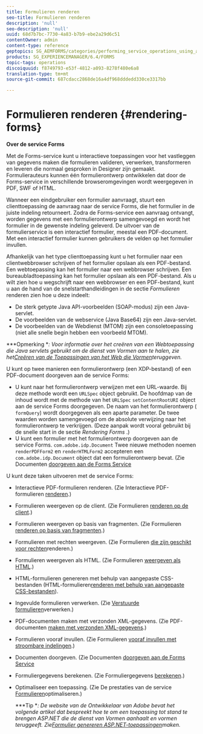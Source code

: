 ```yaml
---
title: Formulieren renderen
seo-title: Formulieren renderen
description: 'null'
seo-description: 'null'
uuid: 68d7b7bc-7730-4a83-b7b9-ebe2a29d6c51
contentOwner: admin
content-type: reference
geptopics: SG_AEMFORMS/categories/performing_service_operations_using_apis
products: SG_EXPERIENCEMANAGER/6.4/FORMS
topic-tags: operations
discoiquuid: f8749793-e53f-4812-a093-8278f480e6a8
translation-type: tm+mt
source-git-commit: 687cdacc2868de16a4df968dddedd330ce3317bb

---
```



# Formulieren renderen {#rendering-forms}

**Over de service Forms**

Met de Forms-service kunt u interactieve toepassingen voor het vastleggen van gegevens maken die formulieren valideren, verwerken, transformeren en leveren die normaal gesproken in Designer zijn gemaakt. Formulierauteurs kunnen één formulierontwerp ontwikkelen dat door de Forms-service in verschillende browseromgevingen wordt weergegeven in PDF, SWF of HTML.

Wanneer een eindgebruiker een formulier aanvraagt, stuurt een clienttoepassing de aanvraag naar de service Forms, die het formulier in de juiste indeling retourneert. Zodra de Forms-service een aanvraag ontvangt, worden gegevens met een formulierontwerp samengevoegd en wordt het formulier in de gewenste indeling geleverd. De uitvoer van de formulierservice is een interactief formulier, meestal een PDF-document. Met een interactief formulier kunnen gebruikers de velden op het formulier invullen.

Afhankelijk van het type clienttoepassing kunt u het formulier naar een clientwebbrowser schrijven of het formulier opslaan als een PDF-bestand. Een webtoepassing kan het formulier naar een webbrowser schrijven. Een bureaubladtoepassing kan het formulier opslaan als een PDF-bestand. Als u wilt zien hoe u wegschrijft naar een webbrowser en een PDF-bestand, kunt u aan de hand van de snelstarthandleidingen in de sectie *Formulieren* renderen zien hoe u deze indeelt:

* De sterk getypte Java API-voorbeelden (SOAP-modus) zijn een Java-servlet.
* De voorbeelden van de webservice (Java Base64) zijn een Java-servlet.
* De voorbeelden van de Webdienst (MTOM) zijn een consoletoepassing (niet alle snelle begin hebben een voorbeeld MTOM).

***Opmerking **: Voor informatie over het creëren van een Webtoepassing die Java servlets gebruikt om de dienst van Vormen aan te halen, zie het[Creëren van de Toepassingen van het Web die Vormen](/help/forms/developing/creating-web-applications-renders-forms.md)teruggeven.*


U kunt op twee manieren een formulierontwerp (een XDP-bestand) of een PDF-document doorgeven aan de service Forms:

* U kunt naar het formulierontwerp verwijzen met een URL-waarde. Bij deze methode wordt een `URLSpec` object gebruikt. De hoofdmap van de inhoud wordt met de methode van het `URLSpec` `setContentRootURI` object aan de service Forms doorgegeven. De naam van het formulierontwerp ( `formQuery`) wordt doorgegeven als een aparte parameter. De twee waarden worden samengevoegd om de absolute verwijzing naar het formulierontwerp te verkrijgen. (Deze aanpak wordt vooral gebruikt bij de snelle start in de sectie *Rendering Forms* .)
* U kunt een formulier met het formulierontwerp doorgeven aan de service Forms. `com.adobe.idp.Document` Twee nieuwe methoden noemen `renderPDFForm2` en `renderHTMLForm2` accepteren een `com.adobe.idp.Document` object dat een formulierontwerp bevat. (Zie Documenten [doorgeven aan de Forms Service](/help/forms/developing/passing-documents-forms-service.md)

U kunt deze taken uitvoeren met de service Forms:

* Interactieve PDF-formulieren renderen. (Zie Interactieve PDF-formulieren [renderen](/help/forms/developing/rendering-interactive-pdf-forms.md).)
* Formulieren weergeven op de client. (Zie Formulieren [renderen op de client](/help/forms/developing/rendering-forms-client.md).)
* Formulieren weergeven op basis van fragmenten. (Zie Formulieren [renderen op basis van fragmenten](/help/forms/developing/rendering-forms-based-fragments.md).)
* Formulieren met rechten weergeven. (Zie Formulieren [die zijn geschikt voor rechten](/help/forms/developing/rendering-rights-enabled-forms.md)renderen.)
* Formulieren weergeven als HTML. (Zie Formulieren [weergeven als HTML](/help/forms/developing/rendering-forms-html.md).)
* HTML-formulieren genereren met behulp van aangepaste CSS-bestanden (HTML-formulieren[renderen met behulp van aangepaste CSS-bestanden](/help/forms/developing/rendering-html-forms-using-custom.md)).
* Ingevulde formulieren verwerken. (Zie [Verstuurde formulieren](/help/forms/developing/handling-submitted-forms.md)verwerken.)
* PDF-documenten maken met verzonden XML-gegevens. (Zie PDF-documenten [maken met verzonden XML-gegevens](/help/forms/developing/creating-pdf-documents-submitted-xml.md).)
* Formulieren vooraf invullen. (Zie Formulieren [vooraf invullen met stroombare indelingen](/help/forms/developing/prepopulating-forms-flowable-layouts.md).)
* Documenten doorgeven. (Zie Documenten [doorgeven aan de Forms Service](/help/forms/developing/passing-documents-forms-service.md)
* Formuliergegevens berekenen. (Zie Formuliergegevens [berekenen](/help/forms/developing/calculating-form-data.md).)
* Optimaliseer een toepassing. (Zie De prestaties van de service [Formulieren](/help/forms/developing/optimizing-performance-forms-service.md)optimaliseren.)

   ***Tip **: De website van de Ontwikkelaar van Adobe bevat het volgende artikel dat bespreekt hoe te om een toepassing tot stand te brengen ASP.NET die de dienst van Vormen aanhaalt en vormen teruggeeft. Zie[Formulier genereren ASP.NET-toepassingen](https://www.adobe.com/devnet/livecycle/articles/asp_net.html)maken.*

